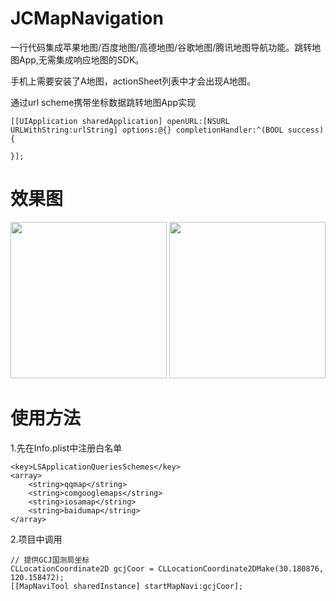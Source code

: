 # JCMapNavigation
一行代码集成苹果地图/百度地图/高德地图/谷歌地图/腾讯地图导航功能。跳转地图App,无需集成响应地图的SDK。
<p>手机上需要安装了A地图，actionSheet列表中才会出现A地图。</p>
<p>通过url scheme携带坐标数据跳转地图App实现</p>

```
[[UIApplication sharedApplication] openURL:[NSURL URLWithString:urlString] options:@{} completionHandler:^(BOOL success) {
                    
}];
```

# 效果图
<img src="https://user-images.githubusercontent.com/36223198/112405234-dbd2fa80-8d4c-11eb-86ff-cf9e34ee57fa.png" width="250" /> <img src="https://user-images.githubusercontent.com/36223198/112405378-1dfc3c00-8d4d-11eb-98a9-c31b53441796.png" width="250" />


# 使用方法
1.先在Info.plist中注册白名单
```
<key>LSApplicationQueriesSchemes</key>
<array>
    <string>qqmap</string>
    <string>comgooglemaps</string>
    <string>iosamap</string>
    <string>baidumap</string>
</array>
```

2.项目中调用
```
// 提供GCJ国测局坐标
CLLocationCoordinate2D gcjCoor = CLLocationCoordinate2DMake(30.180876, 120.158472);
[[MapNaviTool sharedInstance] startMapNavi:gcjCoor];
```

